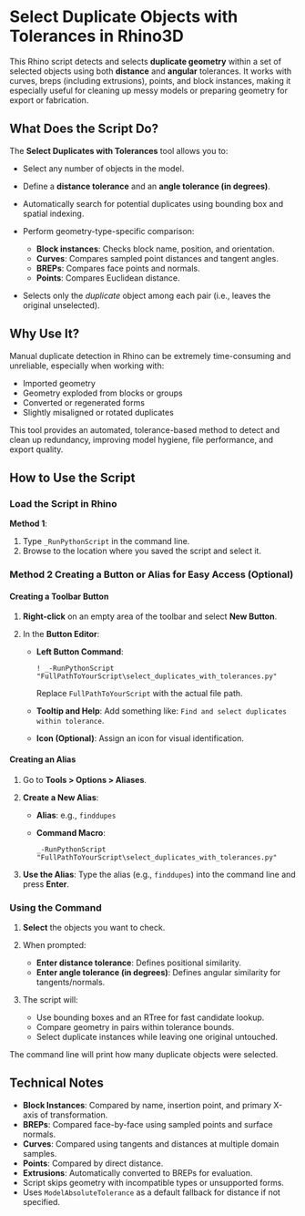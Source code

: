 # Select Duplicate Objects with Tolerances in Rhino3D

This Rhino script detects and selects **duplicate geometry** within a set of selected objects using both **distance** and **angular** tolerances. It works with curves, breps (including extrusions), points, and block instances, making it especially useful for cleaning up messy models or preparing geometry for export or fabrication.

## What Does the Script Do?

The **Select Duplicates with Tolerances** tool allows you to:

* Select any number of objects in the model.
* Define a **distance tolerance** and an **angle tolerance (in degrees)**.
* Automatically search for potential duplicates using bounding box and spatial indexing.
* Perform geometry-type-specific comparison:

  * **Block instances**: Checks block name, position, and orientation.
  * **Curves**: Compares sampled point distances and tangent angles.
  * **BREPs**: Compares face points and normals.
  * **Points**: Compares Euclidean distance.
* Selects only the *duplicate* object among each pair (i.e., leaves the original unselected).

## Why Use It?

Manual duplicate detection in Rhino can be extremely time-consuming and unreliable, especially when working with:

* Imported geometry
* Geometry exploded from blocks or groups
* Converted or regenerated forms
* Slightly misaligned or rotated duplicates

This tool provides an automated, tolerance-based method to detect and clean up redundancy, improving model hygiene, file performance, and export quality.

## How to Use the Script

### Load the Script in Rhino

**Method 1**:

1. Type `_RunPythonScript` in the command line.
2. Browse to the location where you saved the script and select it.

### Method 2 Creating a Button or Alias for Easy Access (Optional)

#### Creating a Toolbar Button

1. **Right-click** on an empty area of the toolbar and select **New Button**.
2. In the **Button Editor**:

   * **Left Button Command**:

     ```plaintext
     ! _-RunPythonScript "FullPathToYourScript\select_duplicates_with_tolerances.py"
     ```

     Replace `FullPathToYourScript` with the actual file path.
   * **Tooltip and Help**: Add something like: `Find and select duplicates within tolerance`.
   * **Icon (Optional)**: Assign an icon for visual identification.

#### Creating an Alias

1. Go to **Tools > Options > Aliases**.

2. **Create a New Alias**:

   * **Alias**: e.g., `finddupes`
   * **Command Macro**:

     ```plaintext
     _-RunPythonScript "FullPathToYourScript\select_duplicates_with_tolerances.py"
     ```

3. **Use the Alias**: Type the alias (e.g., `finddupes`) into the command line and press **Enter**.

### Using the Command

1. **Select** the objects you want to check.
2. When prompted:

   * **Enter distance tolerance**: Defines positional similarity.
   * **Enter angle tolerance (in degrees)**: Defines angular similarity for tangents/normals.
3. The script will:

   * Use bounding boxes and an RTree for fast candidate lookup.
   * Compare geometry in pairs within tolerance bounds.
   * Select duplicate instances while leaving one original untouched.

The command line will print how many duplicate objects were selected.

## Technical Notes

* **Block Instances**: Compared by name, insertion point, and primary X-axis of transformation.
* **BREPs**: Compared face-by-face using sampled points and surface normals.
* **Curves**: Compared using tangents and distances at multiple domain samples.
* **Points**: Compared by direct distance.
* **Extrusions**: Automatically converted to BREPs for evaluation.
* Script skips geometry with incompatible types or unsupported forms.
* Uses `ModelAbsoluteTolerance` as a default fallback for distance if not specified.

